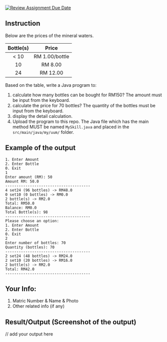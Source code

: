 [![Review Assignment Due Date](https://classroom.github.com/assets/deadline-readme-button-24ddc0f5d75046c5622901739e7c5dd533143b0c8e959d652212380cedb1ea36.svg)](https://classroom.github.com/a/x2XaaPWo)
## Instruction

Below are the prices of the mineral waters.

| **Bottle(s)** | **Price**       |
|:----------:|:---------------:|
| < 10       | RM 1\.00/bottle |
| 10         | RM 8\.00        |
| 24         | RM 12\.00       |

Based on the table, write a Java program to:

1. calculate how many bottles can be bought for RM150? The amount must be input from the keyboard.
1. calculate the price for 70 bottles? The quantity of the bottles must be input from the keyboard.
1. display the detail calculation.
1. Upload the program to this repo. The Java file which has the main method MUST be named `MySkill.java` and placed in the `src/main/java/my/uum/` folder.

## Example of the output
```
1. Enter Amount
2. Enter Bottle
0. Exit
1
Enter amount (RM): 50
Amount RM: 50.0
--------------------------------------
4 set24 (96 bottles) -> RM48.0
0 set10 (0 bottles) -> RM0.0
2 bottle(s) -> RM2.0
Total: RM50.0
Balance: RM0.0
Total Bottle(s): 98
--------------------------------------
Please choose an option:
1. Enter Amount
2. Enter Bottle
0. Exit
2
Enter number of bottles: 70
Quantity (bottles): 70
--------------------------------------
2 set24 (48 bottles) -> RM24.0
2 set10 (20 bottles) -> RM16.0
2 bottle(s) -> RM2.0
Total: RM42.0
--------------------------------------
```

## Your Info:
1. Matric Number & Name & Photo
2. Other related info (if any)

## Result/Output (Screenshot of the output)
// add your output here
